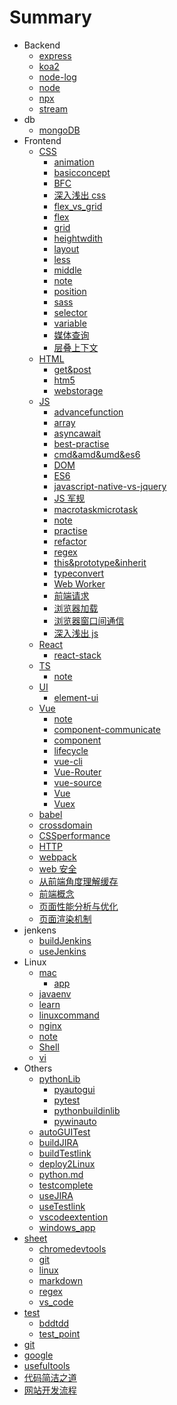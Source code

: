 # Summary

- Backend
  - [express](docs/backend/express.md)
  - [koa2](docs/backend/koa2.md)
  - [node-log](docs/backend/node-log.md)
  - [node](docs/backend/node.md)
  - [npx](docs/backend/npx.md)
  - [stream](docs/backend/stream.md)
- db
  - [mongoDB](docs/db/mongoDB.md)
- Frontend
  - [CSS]()
    - [animation](docs/frontend/css/animation.md)
    - [basicconcept](docs/frontend/css/basicconcept.md)
    - [BFC](docs/frontend/css/BFC.md)
    - [深入浅出 css](docs/frontend/css/深入浅出css.md)
    - [flex_vs_grid](docs/frontend/css/flex_vs_grid.md)
    - [flex](docs/frontend/css/flex.md)
    - [grid](docs/frontend/css/grid.md)
    - [heightwdith](docs/frontend/css/heightwdith.md)
    - [layout](docs/frontend/css/layout.md)
    - [less](docs/frontend/css/less.md)
    - [middle](docs/frontend/css/middle.md)
    - [note](docs/frontend/css/note.md)
    - [position](docs/frontend/css/position.md)
    - [sass](docs/frontend/css/sass.md)
    - [selector](docs/frontend/css/selector.md)
    - [variable](docs/frontend/css/variable.md)
    - [媒体查询](docs/frontend/css/媒体查询.md)
    - [层叠上下文](docs/frontend/css/层叠上下文.md)
  - [HTML]()
    - [get&post](docs/frontend/html/get&post.md)
    - [htm5](docs/frontend/html/htm5.md)
    - [webstorage](docs/frontend/html/webstorage.md)
  - [JS]()
    - [advancefunction](docs/frontend/js/advancefunction.md)
    - [array](docs/frontend/js/array.md)
    - [asyncawait](docs/frontend/js/asyncawait.md)
    - [best-practise](docs/frontend/js/best-practise.md)
    - [cmd&amd&umd&es6](docs/frontend/js/cmd&amd&umd&es6.md)
    - [DOM](docs/frontend/js/DOM.md)
    - [ES6](docs/frontend/js/ES6.md)
    - [javascript-native-vs-jquery](docs/frontend/js/javascript-native-vs-jquery.md)
    - [JS 军规](docs/frontend/js/JS军规.md)
    - [macrotaskmicrotask](docs/frontend/js/macrotaskmicrotask.md)
    - [note](docs/frontend/js/note.md)
    - [practise](docs/frontend/js/practise.md)
    - [refactor](docs/frontend/js/refactor.md)
    - [regex](docs/frontend/js/regex.md)
    - [this&prototype&inherit](docs/frontend/js/this&prototype&inherit.md)
    - [typeconvert](docs/frontend/js/typeconvert.md)
    - [Web Worker](docs/frontend/js/webworker.md)
    - [前端请求](docs/frontend/js/前端请求.md)
    - [浏览器加载](docs/frontend/js/浏览器加载.md)
    - [浏览器窗口间通信](docs/frontend/js/浏览器窗口间通信.md)
    - [深入浅出 js](docs/frontend/js/深入浅出js.md)
  - [React]()
    - [react-stack](docs/frontend/React/react-stack.md)
  - [TS]()
    - [note](docs/frontend/TS/note.md)
  - [UI]()
    - [element-ui](docs/frontend/UI/element-ui.md)
  - [Vue]()
    - [note](docs/frontend/Vue/note.md)
    - [component-communicate](docs/frontend/Vue/component-communicate.md)
    - [component](docs/frontend/Vue/component.md)
    - [lifecycle](docs/frontend/Vue/lifecycle.md)
    - [vue-cli](docs/frontend/Vue/vue-cli.md)
    - [Vue-Router](docs/frontend/Vue/vue-router.md)
    - [vue-source](docs/frontend/Vue/vue-source.md)
    - [Vue](docs/frontend/Vue/Vue.md)
    - [Vuex](docs/frontend/Vue/Vuex.md)
  - [babel](docs/frontend/babel.md)
  - [crossdomain](docs/frontend/crossdomain.md)
  - [CSSperformance](docs/frontend/CSSperformance.md)
  - [HTTP](docs/frontend/HTTP.md)
  - [webpack](docs/frontend/webpack.md)
  - [web 安全](docs/frontend/web安全.md)
  - [从前端角度理解缓存](docs/frontend/从前端角度理解缓存.md)
  - [前端概念](docs/frontend/前端概念.md)
  - [页面性能分析与优化](docs/frontend/页面性能分析与优化.md)
  - [页面渲染机制](docs/frontend/页面渲染机制.md)
- jenkens
  - [buildJenkins](docs/jenkens/buildJenkins.md)
  - [useJenkins](docs/jenkens/useJenkins.md)
- Linux
  - [mac]()
    - [app](docs/Linux/mac/app.md)
  - [javaenv](docs/Linux/javaenv.md)
  - [learn](docs/Linux/learn.md)
  - [linuxcommand](docs/Linux/linuxcommand.md)
  - [nginx](docs/Linux/nginx.md)
  - [note](docs/Linux/note.md)
  - [Shell](docs/Linux/Shell.md)
  - [vi](docs/Linux/vi.md)
- Others
  - [pythonLib]()
    - [pyautogui](docs/others/pythonLib/pyautogui.md)
    - [pytest](docs/others/pythonLib/pytest.md)
    - [pythonbuildinlib](docs/others/pythonLib/pythonbuildinlib.md)
    - [pywinauto](docs/others/pythonLib/pywinauto.md)
  - [autoGUITest](docs/others/autoGUITest.md)
  - [buildJIRA](docs/others/buildJIRA.md)
  - [buildTestlink](docs/others/buildTestlink.md)
  - [deploy2Linux](docs/others/deploy2Linux.md)
  - [python.md](docs/others/python.md)
  - [testcomplete](docs/others/testcomplete.md)
  - [useJIRA](docs/others/useJIRA.md)
  - [useTestlink](docs/others/useTestlink.md)
  - [vscodeextention](docs/others/vscodeextention.md)
  - [windows_app](docs/others/windows_app.md)
- [sheet]()
  - [chromedevtools](docs/sheet/chromedevtools.md)
  - [git](docs/sheet/git.md)
  - [linux](docs/sheet/linux.md)
  - [markdown](docs/sheet/markdown.md)
  - [regex](docs/sheet/regex.md)
  - [vs_code](docs/sheet/vs_code.md)
- [test]()
  - [bddtdd](docs/test/bddtdd.md)
  - [test_point](docs/test/test_point.md)
- [git](docs/git.md)
- [google](docs/google.md)
- [usefultools](docs/usefultools.md)
- [代码简洁之道](docs/代码简洁之道.md)
- [网站开发流程](docs/网站开发流程.md)
